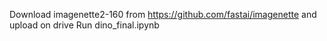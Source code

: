 Download imagenette2-160 from https://github.com/fastai/imagenette and upload on drive
Run dino_final.ipynb
